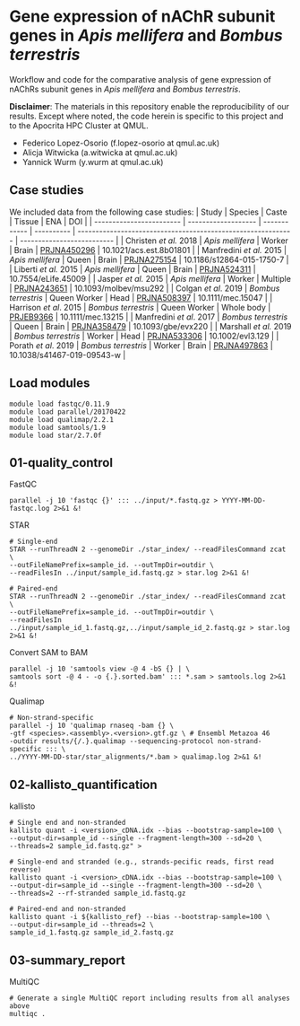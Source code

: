 # Gene expression of nAChR subunit genes in _Apis mellifera_ and _Bombus terrestris_
Workflow and code for the comparative analysis of gene expression of nAChRs subunit genes in *Apis mellifera* and *Bombus terrestris*.

**Disclaimer**: The materials in this repository enable the reproducibility of our results. Except where noted, the code herein is specific to this project and to the Apocrita HPC Cluster at QMUL.

* Federico Lopez-Osorio (f.lopez-osorio at qmul.ac.uk)
* Alicja Witwicka (a.witwicka at qmul.ac.uk)
* Yannick Wurm (y.wurm at qmul.ac.uk)

## Case studies
We included data from the following case studies:
| Study                    | Species             | Caste        | Tissue     | ENA                                                          | DOI                        |
| ------------------------ | ------------------- | ------------ | ---------- | ------------------------------------------------------------ | -------------------------- |
| Christen *et al.* 2018   | *Apis mellifera*    | Worker       | Brain      | [PRJNA450296](https://www.ebi.ac.uk/ena/browser/view/PRJNA450296) | 10.1021/acs.est.8b01801    |
| Manfredini *et al.* 2015 | *Apis mellifera*    | Queen        | Brain      | [PRJNA275154](https://www.ebi.ac.uk/ena/browser/view/PRJNA275154) | 10.1186/s12864-015-1750-7  |
| Liberti *et al.* 2015    | *Apis mellifera*    | Queen        | Brain      | [PRJNA524311](https://www.ebi.ac.uk/ena/browser/view/PRJNA524311) | 10.7554/eLife.45009        |
| Jasper *et al.* 2015     | *Apis mellifera*    | Worker       | Multiple   | [PRJNA243651](https://www.ebi.ac.uk/ena/browser/view/PRJNA243651) | 10.1093/molbev/msu292      |
| Colgan *et al*. 2019     | *Bombus terrestris* | Queen Worker | Head       | [PRJNA508397](https://www.ebi.ac.uk/ena/browser/view/PRJNA508397) | 10.1111/mec.15047          |
| Harrison *et al*. 2015   | *Bombus terrestris* | Queen Worker | Whole body | [PRJEB9366](https://www.ebi.ac.uk/ena/browser/view/PRJEB9366) | 10.1111/mec.13215          |
| Manfredini *et al*. 2017 | *Bombus terrestris* | Queen        | Brain      | [PRJNA358479](https://www.ebi.ac.uk/ena/browser/view/PRJNA358479) | 10.1093/gbe/evx220         |
| Marshall *et al.* 2019   | *Bombus terrestris* | Worker       | Head       | [PRJNA533306](https://www.ebi.ac.uk/ena/browser/view/PRJNA533306) | 10.1002/evl3.129           |
| Porath *et al*. 2019     | *Bombus terrestris* | Worker       | Brain      | [PRJNA497863](https://www.ebi.ac.uk/ena/browser/view/PRJNA497863) | 10.1038/s41467-019-09543-w |

## Load modules
```
module load fastqc/0.11.9
module load parallel/20170422
module load qualimap/2.2.1
module load samtools/1.9
module load star/2.7.0f
```

## 01-quality_control
FastQC
```
parallel -j 10 'fastqc {}' ::: ../input/*.fastq.gz > YYYY-MM-DD-fastqc.log 2>&1 &!
```

STAR
```
# Single-end
STAR --runThreadN 2 --genomeDir ./star_index/ --readFilesCommand zcat \
--outFileNamePrefix=sample_id. --outTmpDir=outdir \
--readFilesIn ../input/sample_id.fastq.gz > star.log 2>&1 &!

# Paired-end
STAR --runThreadN 2 --genomeDir ./star_index/ --readFilesCommand zcat \
--outFileNamePrefix=sample_id. --outTmpDir=outdir \
--readFilesIn ../input/sample_id_1.fastq.gz,../input/sample_id_2.fastq.gz > star.log 2>&1 &!
```

Convert SAM to BAM
```
parallel -j 10 'samtools view -@ 4 -bS {} | \
samtools sort -@ 4 - -o {.}.sorted.bam' ::: *.sam > samtools.log 2>&1 &!
```

Qualimap
```
# Non-strand-specific
parallel -j 10 'qualimap rnaseq -bam {} \
-gtf <species>.<assembly>.<version>.gtf.gz \ # Ensembl Metazoa 46
-outdir results/{/.}.qualimap --sequencing-protocol non-strand-specific ::: \
../YYYY-MM-DD-star/star_alignments/*.bam > qualimap.log 2>&1 &!
```

## 02-kallisto_quantification
kallisto
```
# Single end and non-stranded
kallisto quant -i <version>_cDNA.idx --bias --bootstrap-sample=100 \
--output-dir=sample_id --single --fragment-length=300 --sd=20 \
--threads=2 sample_id.fastq.gz" >

# Single-end and stranded (e.g., strands-pecific reads, first read reverse)
kallisto quant -i <version>_cDNA.idx --bias --bootstrap-sample=100 \
--output-dir=sample_id --single --fragment-length=300 --sd=20 \
--threads=2 --rf-stranded sample_id.fastq.gz

# Paired-end and non-stranded
kallisto quant -i ${kallisto_ref} --bias --bootstrap-sample=100 \
--output-dir=sample_id --threads=2 \
sample_id_1.fastq.gz sample_id_2.fastq.gz

```

## 03-summary_report
MultiQC
```
# Generate a single MultiQC report including results from all analyses above
multiqc .
```
